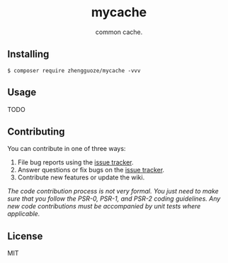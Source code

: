 <h1 align="center"> mycache </h1>

<p align="center"> common cache.</p>


## Installing

```shell
$ composer require zhengguoze/mycache -vvv
```

## Usage

TODO

## Contributing

You can contribute in one of three ways:

1. File bug reports using the [issue tracker](https://github.com/guozi/mycache/issues).
2. Answer questions or fix bugs on the [issue tracker](https://github.com/guozi/mycache/issues).
3. Contribute new features or update the wiki.

_The code contribution process is not very formal. You just need to make sure that you follow the PSR-0, PSR-1, and PSR-2 coding guidelines. Any new code contributions must be accompanied by unit tests where applicable._

## License

MIT